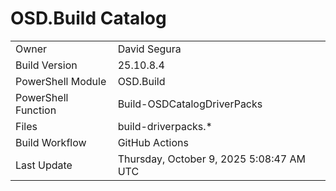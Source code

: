 ﻿# OSD.Build Catalog

| | |
|-|-|
| Owner | David Segura |
| Build Version | 25.10.8.4 |
| PowerShell Module | OSD.Build |
| PowerShell Function | Build-OSDCatalogDriverPacks |
| Files | build-driverpacks.* |
| Build Workflow | GitHub Actions |
| Last Update | Thursday, October 9, 2025 5:08:47 AM UTC |
